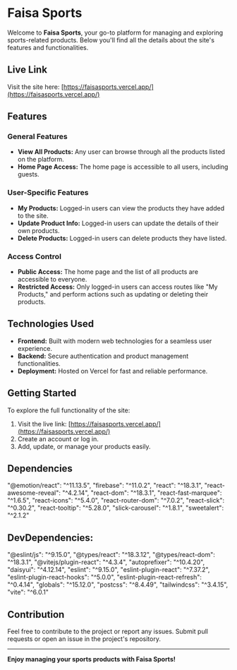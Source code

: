 # Faisa Sports

Welcome to **Faisa Sports**, your go-to platform for managing and exploring sports-related products. Below you'll find all the details about the site's features and functionalities.

## Live Link

Visit the site here: [https://faisasports.vercel.app/](https://faisasports.vercel.app/)

## Features

### General Features

- **View All Products:** Any user can browse through all the products listed on the platform.
- **Home Page Access:** The home page is accessible to all users, including guests.

### User-Specific Features

- **My Products:** Logged-in users can view the products they have added to the site.
- **Update Product Info:** Logged-in users can update the details of their own products.
- **Delete Products:** Logged-in users can delete products they have listed.

### Access Control

- **Public Access:** The home page and the list of all products are accessible to everyone.
- **Restricted Access:** Only logged-in users can access routes like "My Products," and perform actions such as updating or deleting their products.

## Technologies Used

- **Frontend:** Built with modern web technologies for a seamless user experience.
- **Backend:** Secure authentication and product management functionalities.
- **Deployment:** Hosted on Vercel for fast and reliable performance.

## Getting Started

To explore the full functionality of the site:

1. Visit the live link: [https://faisasports.vercel.app/](https://faisasports.vercel.app/)
2. Create an account or log in.
3. Add, update, or manage your products easily.

## Dependencies

"@emotion/react": "^11.13.5",
"firebase": "^11.0.2",
"react": "^18.3.1",
"react-awesome-reveal": "^4.2.14",
"react-dom": "^18.3.1",
"react-fast-marquee": "^1.6.5",
"react-icons": "^5.4.0",
"react-router-dom": "^7.0.2",
"react-slick": "^0.30.2",
"react-tooltip": "^5.28.0",
"slick-carousel": "^1.8.1",
"sweetalert": "^2.1.2"

## DevDependencies:

"@eslint/js": "^9.15.0",
"@types/react": "^18.3.12",
"@types/react-dom": "^18.3.1",
"@vitejs/plugin-react": "^4.3.4",
"autoprefixer": "^10.4.20",
"daisyui": "^4.12.14",
"eslint": "^9.15.0",
"eslint-plugin-react": "^7.37.2",
"eslint-plugin-react-hooks": "^5.0.0",
"eslint-plugin-react-refresh": "^0.4.14",
"globals": "^15.12.0",
"postcss": "^8.4.49",
"tailwindcss": "^3.4.15",
"vite": "^6.0.1"

## Contribution

Feel free to contribute to the project or report any issues. Submit pull requests or open an issue in the project's repository.

---

**Enjoy managing your sports products with Faisa Sports!**
